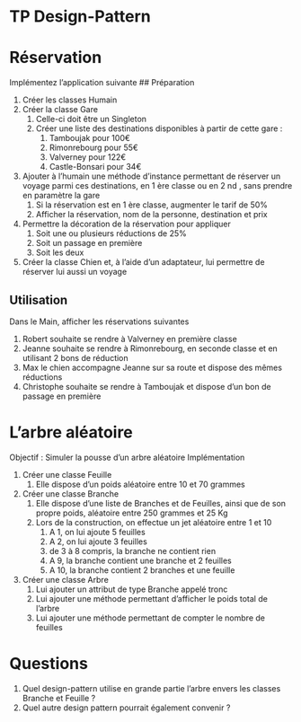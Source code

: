 # TP Design-Pattern

# Réservation

Implémentez l’application suivante
## Préparation

1. Créer les classes Humain
1. Créer la classe Gare
   1. Celle-ci doit être un Singleton
   1. Créer une liste des destinations disponibles à partir de cette gare :
      1. Tamboujak pour 100€
      1. Rimonrebourg pour 55€
      1. Valverney pour 122€
      1. Castle-Bonsari pour 34€
1. Ajouter à l’humain une méthode d’instance permettant de réserver un voyage parmi ces
   destinations, en 1 ère classe ou en 2 nd , sans prendre en paramètre la gare
   1. Si la réservation est en 1 ère classe, augmenter le tarif de 50%
   1. Afficher la réservation, nom de la personne, destination et prix
1. Permettre la décoration de la réservation pour appliquer
   1. Soit une ou plusieurs réductions de 25%
   1. Soit un passage en première
   1. Soit les deux
1. Créer la classe Chien et, à l’aide d’un adaptateur, lui permettre de réserver lui aussi un voyage

## Utilisation

Dans le Main, afficher les réservations suivantes

1. Robert souhaite se rendre à Valverney en première classe
1. Jeanne souhaite se rendre à Rimonrebourg, en seconde classe et en utilisant 2 bons de
   réduction
1. Max le chien accompagne Jeanne sur sa route et dispose des mêmes réductions
1. Christophe souhaite se rendre à Tamboujak et dispose d’un bon de passage en première

# L’arbre aléatoire

Objectif : Simuler la pousse d’un arbre aléatoire
Implémentation

1. Créer une classe Feuille
   1. Elle dispose d’un poids aléatoire entre 10 et 70 grammes
1. Créer une classe Branche
   1. Elle dispose d’une liste de Branches et de Feuilles, ainsi que de son propre poids,
      aléatoire entre 250 grammes et 25 Kg
   1. Lors de la construction, on effectue un jet aléatoire entre 1 et 10
      1. A 1, on lui ajoute 5 feuilles
      1. A 2, on lui ajoute 3 feuilles
      1. de 3 à 8 compris, la branche ne contient rien
      1. A 9, la branche contient une branche et 2 feuilles
      1. A 10, la branche contient 2 branches et une feuille
1. Créer une classe Arbre
   1. Lui ajouter un attribut de type Branche appelé tronc
   1. Lui ajouter une méthode permettant d’afficher le poids total de l’arbre
   1. Lui ajouter une méthode permettant de compter le nombre de feuilles

# Questions

1. Quel design-pattern utilise en grande partie l’arbre envers les classes Branche et Feuille ?
1. Quel autre design pattern pourrait également convenir ?
